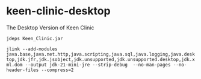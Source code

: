 # keen-clinic-desktop
The Desktop Version of Keen Clinic

`jdeps Keen_Clinic.jar`

`jlink --add-modules java.base,java.net.http,java.scripting,java.sql,java.logging,java.desktop,jdk.jfr,jdk.jsobject,jdk.unsupported,jdk.unsupported.desktop,jdk.xml.dom --output jdk-21-mini-jre --strip-debug  --no-man-pages --no-header-files --compress=2`